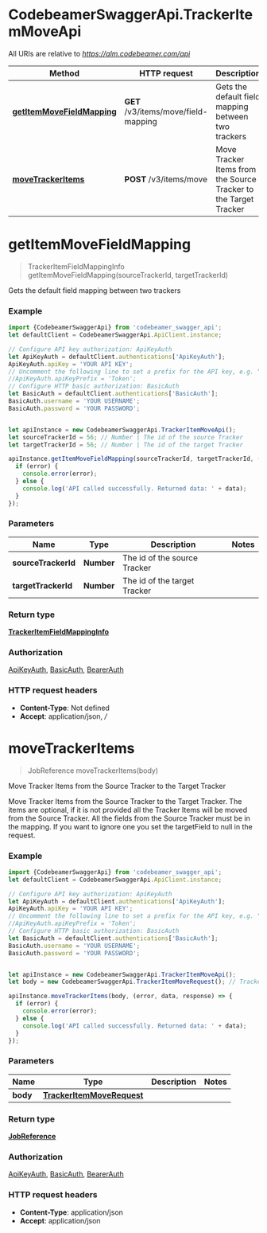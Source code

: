 # CodebeamerSwaggerApi.TrackerItemMoveApi

All URIs are relative to *https://alm.codebeamer.com/api*

Method | HTTP request | Description
------------- | ------------- | -------------
[**getItemMoveFieldMapping**](TrackerItemMoveApi.md#getItemMoveFieldMapping) | **GET** /v3/items/move/field-mapping | Gets the default field mapping between two trackers
[**moveTrackerItems**](TrackerItemMoveApi.md#moveTrackerItems) | **POST** /v3/items/move | Move Tracker Items from the Source Tracker to the Target Tracker

<a name="getItemMoveFieldMapping"></a>
# **getItemMoveFieldMapping**
> TrackerItemFieldMappingInfo getItemMoveFieldMapping(sourceTrackerId, targetTrackerId)

Gets the default field mapping between two trackers

### Example
```javascript
import {CodebeamerSwaggerApi} from 'codebeamer_swagger_api';
let defaultClient = CodebeamerSwaggerApi.ApiClient.instance;

// Configure API key authorization: ApiKeyAuth
let ApiKeyAuth = defaultClient.authentications['ApiKeyAuth'];
ApiKeyAuth.apiKey = 'YOUR API KEY';
// Uncomment the following line to set a prefix for the API key, e.g. "Token" (defaults to null)
//ApiKeyAuth.apiKeyPrefix = 'Token';
// Configure HTTP basic authorization: BasicAuth
let BasicAuth = defaultClient.authentications['BasicAuth'];
BasicAuth.username = 'YOUR USERNAME';
BasicAuth.password = 'YOUR PASSWORD';


let apiInstance = new CodebeamerSwaggerApi.TrackerItemMoveApi();
let sourceTrackerId = 56; // Number | The id of the source Tracker
let targetTrackerId = 56; // Number | The id of the target Tracker

apiInstance.getItemMoveFieldMapping(sourceTrackerId, targetTrackerId, (error, data, response) => {
  if (error) {
    console.error(error);
  } else {
    console.log('API called successfully. Returned data: ' + data);
  }
});
```

### Parameters

Name | Type | Description  | Notes
------------- | ------------- | ------------- | -------------
 **sourceTrackerId** | **Number**| The id of the source Tracker | 
 **targetTrackerId** | **Number**| The id of the target Tracker | 

### Return type

[**TrackerItemFieldMappingInfo**](TrackerItemFieldMappingInfo.md)

### Authorization

[ApiKeyAuth](../README.md#ApiKeyAuth), [BasicAuth](../README.md#BasicAuth), [BearerAuth](../README.md#BearerAuth)

### HTTP request headers

 - **Content-Type**: Not defined
 - **Accept**: application/json, */*

<a name="moveTrackerItems"></a>
# **moveTrackerItems**
> JobReference moveTrackerItems(body)

Move Tracker Items from the Source Tracker to the Target Tracker

Move Tracker Items from the Source Tracker to the Target Tracker. The items are optional, if it is not provided all the Tracker Items will be moved from the Source Tracker. All the fields from the Source Tracker must be in the mapping. If you want to ignore one you set the targetField to null in the request.

### Example
```javascript
import {CodebeamerSwaggerApi} from 'codebeamer_swagger_api';
let defaultClient = CodebeamerSwaggerApi.ApiClient.instance;

// Configure API key authorization: ApiKeyAuth
let ApiKeyAuth = defaultClient.authentications['ApiKeyAuth'];
ApiKeyAuth.apiKey = 'YOUR API KEY';
// Uncomment the following line to set a prefix for the API key, e.g. "Token" (defaults to null)
//ApiKeyAuth.apiKeyPrefix = 'Token';
// Configure HTTP basic authorization: BasicAuth
let BasicAuth = defaultClient.authentications['BasicAuth'];
BasicAuth.username = 'YOUR USERNAME';
BasicAuth.password = 'YOUR PASSWORD';


let apiInstance = new CodebeamerSwaggerApi.TrackerItemMoveApi();
let body = new CodebeamerSwaggerApi.TrackerItemMoveRequest(); // TrackerItemMoveRequest | 

apiInstance.moveTrackerItems(body, (error, data, response) => {
  if (error) {
    console.error(error);
  } else {
    console.log('API called successfully. Returned data: ' + data);
  }
});
```

### Parameters

Name | Type | Description  | Notes
------------- | ------------- | ------------- | -------------
 **body** | [**TrackerItemMoveRequest**](TrackerItemMoveRequest.md)|  | 

### Return type

[**JobReference**](JobReference.md)

### Authorization

[ApiKeyAuth](../README.md#ApiKeyAuth), [BasicAuth](../README.md#BasicAuth), [BearerAuth](../README.md#BearerAuth)

### HTTP request headers

 - **Content-Type**: application/json
 - **Accept**: application/json

